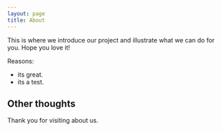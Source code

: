```yaml
---
layout: page
title: About
---
```


This is where we introduce our project and illustrate what we can do for you.
Hope you love it!

Reasons:
* its great.
* its a test.

## Other thoughts

Thank you for visiting about us.
